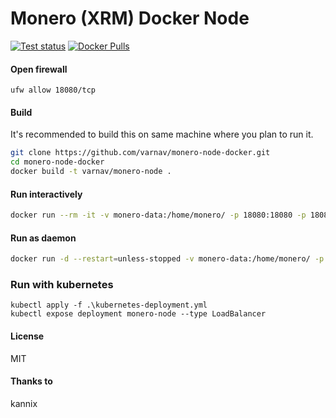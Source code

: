 # Monero (XRM) Docker Node

[![Test status](https://travis-ci.com/varnav/monero-node-docker.svg?branch=master)](https://travis-ci.com/varnav/monero-node-docker) [![Docker Pulls](https://img.shields.io/docker/pulls/varnav/monero-node.svg)](https://hub.docker.com/r/varnav/monero-node)

#### Open firewall

`ufw allow 18080/tcp`

#### Build

It's recommended to build this on same machine where you plan to run it.

```bash
git clone https://github.com/varnav/monero-node-docker.git
cd monero-node-docker
docker build -t varnav/monero-node .
```

#### Run interactively

```bash
docker run --rm -it -v monero-data:/home/monero/ -p 18080:18080 -p 18081:18081 --name=monero varnav/monero-node
```

#### Run as daemon

```bash
docker run -d --restart=unless-stopped -v monero-data:/home/monero/ -p 18080:18080 -p 18081:18081 --name=monero varnav/monero-node
```

### Run with kubernetes

```
kubectl apply -f .\kubernetes-deployment.yml
kubectl expose deployment monero-node --type LoadBalancer
```

#### License

MIT

#### Thanks to

kannix